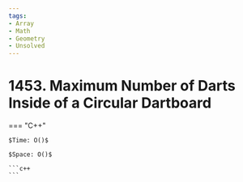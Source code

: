 ```yaml
---
tags:
- Array
- Math
- Geometry
- Unsolved
---
```



# 1453. Maximum Number of Darts Inside of a Circular Dartboard

=== "C++"

    $Time: O()$

    $Space: O()$

    ```c++
    ```